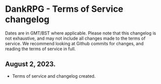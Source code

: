# DankRPG - Terms of Service changelog
Dates are in GMT/BST where applicable.
Please note that this changelog is not exhaustive, and may not include all changes made to the terms of service. We recommend looking at Github commits for changes, and reading the terms of service in full.


## August 2, 2023.
- Terms of service and changelog created.